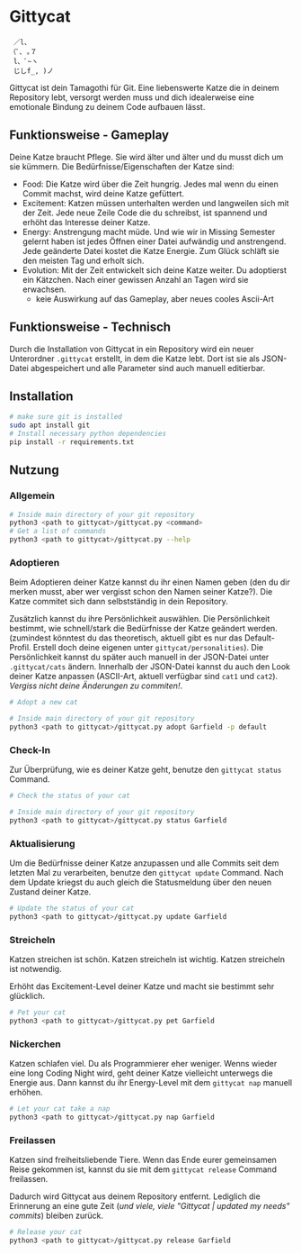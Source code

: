 # Gittycat
```
 ／l、
（ﾟ､ ｡７
 l、ﾞ~ヽ
 じしf_, )ノ 
```

Gittycat ist dein Tamagothi für Git. Eine liebenswerte Katze die in deinem Repository lebt, 
versorgt werden muss und dich idealerweise eine emotionale Bindung zu deinem Code aufbauen lässt.

## Funktionsweise - Gameplay
Deine Katze braucht Pflege. Sie wird älter und älter und du musst dich um sie kümmern.
Die Bedürfnisse/Eigenschaften der Katze sind:
- Food: Die Katze wird über die Zeit hungrig. Jedes mal wenn du einen Commit machst, wird deine Katze gefüttert.
- Excitement: Katzen müssen unterhalten werden und langweilen sich mit der Zeit. Jede neue Zeile Code die du schreibst, ist spannend und erhöht das Interesse deiner Katze.
- Energy: Anstrengung macht müde. Und wie wir in Missing Semester gelernt haben ist jedes Öffnen einer Datei aufwändig und anstrengend. Jede geänderte Datei kostet die Katze Energie. Zum Glück schläft sie den meisten Tag und erholt sich.
- Evolution: Mit der Zeit entwickelt sich deine Katze weiter. Du adoptierst ein Kätzchen. Nach einer gewissen Anzahl an Tagen wird sie erwachsen.
    - keie Auswirkung auf das Gameplay, aber neues cooles Ascii-Art

## Funktionsweise - Technisch
Durch die Installation von Gittycat in ein Repository wird ein neuer Unterordner `.gittycat` erstellt, in dem die Katze lebt.
Dort ist sie als JSON-Datei abgespeichert und alle Parameter sind auch manuell editierbar.

## Installation
```bash
# make sure git is installed
sudo apt install git
# Install necessary python dependencies
pip install -r requirements.txt
```

## Nutzung

### Allgemein
```bash
# Inside main directory of your git repository
python3 <path to gittycat>/gittycat.py <command>
# Get a list of commands
python3 <path to gittycat>/gittycat.py --help
```

### Adoptieren
Beim Adoptieren deiner Katze kannst du ihr einen Namen geben (den du dir merken musst, aber wer vergisst schon den Namen seiner Katze?).
Die Katze commitet sich dann selbstständig in dein Repository.

Zusätzlich kannst du ihre Persönlichkeit auswählen. Die Persönlichkeit bestimmt, wie schnell/stark die Bedürfnisse der Katze geändert werden.
(zumindest könntest du das theoretisch, aktuell gibt es nur das Default-Profil. Erstell doch deine eigenen unter `gittycat/personalities`).
Die Persönlichkeit kannst du später auch manuell in der JSON-Datei unter `.gittycat/cats` ändern. Innerhalb der JSON-Datei kannst
du auch den Look deiner Katze anpassen (ASCII-Art, aktuell verfügbar sind `cat1` und `cat2`). *Vergiss nicht deine Änderungen zu commiten!*.

```bash
# Adopt a new cat

# Inside main directory of your git repository
python3 <path to gittycat>/gittycat.py adopt Garfield -p default
```

### Check-In
Zur Überprüfung, wie es deiner Katze geht, benutze den `gittycat status` Command.
```bash
# Check the status of your cat

# Inside main directory of your git repository
python3 <path to gittycat>/gittycat.py status Garfield
```

### Aktualisierung
Um die Bedürfnisse deiner Katze anzupassen und alle Commits seit dem letzten Mal zu verarbeiten, benutze den
`gittycat update` Command. Nach dem Update kriegst du auch gleich die Statusmeldung über den neuen Zustand
deiner Katze.

```bash
# Update the status of your cat
python3 <path to gittycat>/gittycat.py update Garfield
```

### Streicheln
Katzen streichen ist schön. Katzen streicheln ist wichtig. Katzen streicheln ist notwendig.

Erhöht das Excitement-Level deiner Katze und macht sie bestimmt sehr glücklich.

```bash
# Pet your cat
python3 <path to gittycat>/gittycat.py pet Garfield
```

### Nickerchen
Katzen schlafen viel. Du als Programmierer eher weniger.
Wenns wieder eine long Coding Night wird, geht deiner Katze vielleicht unterwegs die Energie aus.
Dann kannst du ihr Energy-Level mit dem `gittycat nap` manuell erhöhen.

```bash
# Let your cat take a nap
python3 <path to gittycat>/gittycat.py nap Garfield
```

### Freilassen
Katzen sind freiheitsliebende Tiere. Wenn das Ende eurer gemeinsamen Reise gekommen ist, kannst du sie mit dem `gittycat release` Command freilassen.

Dadurch wird Gittycat aus deinem Repository entfernt. Lediglich die Erinnerung an eine gute Zeit
(*und viele, viele "Gittycat | updated my needs" commits*) bleiben zurück.

```bash
# Release your cat
python3 <path to gittycat>/gittycat.py release Garfield
```